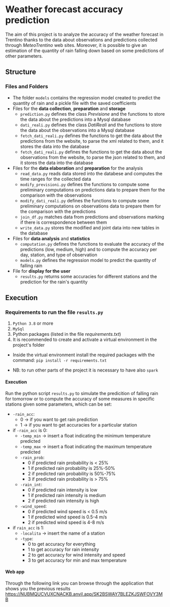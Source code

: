 # Weather forecast accuracy prediction

The aim of this project is to analyze the accuracy of the weather forecast in Trentino thanks to the data about 
observations and predictions collected through *MeteoTrentino* web sites.
Moreover, it is possible to give an estimation of the quantity of rain falling down based on some predictions of other 
parameters.

## Structure

### Files and Folders
- The folder `models` contains the regression model created to predict the quantity of rain and a pickle file with the 
  saved coefficients
- Files for the **data collection**, **preparation** and **storage**
    - `prediction.py` defines the class *Previsione* and the functions to store the data about the predictions into a 
      Mysql database
    - `dati_reali.py` defines the class *DatiReali* and the functions to store the data about the observations into a 
      Mysql database
    - `fetch_dati_reali.py` defines the functions to get the data about the predictions from the website, to parse the 
      xml related to them, and it stores the data into the database
    - `fetch_dati_reali.py` defines the functions to get the data about the observations from the website, to parse the 
      json related to them, and it stores the data into the database
- Files for the **data elaboration** and **preparation** for the analysis
    - `read_data.py` reads data stored into the databese and computes the time ranges for the collected data
    - `modify_previsioni.py` defines the functions to compute some preliminary computations on predictions data to prepare 
      them for the comparison with the observations
    - `modify_dati_reali.py` defines the functions to compute some preliminary computations on observations data to prepare 
      them for the comparison with the predictions
    - `join_df.py` matches data from predictions and observations marking if there is correspondence between them
    - `write_data.py` stores the modified and joint data into new tables in the database
- Files for **data analysis** and **statistics**
    - `computation.py` defines the functions to evaluate the accuracy of the predictions (low, medium, high) and to 
        compute the accuracy per day, station, and type of observation
    - `models.py` defines the regression model to predict the quantity of falling rain
- File for **display for the user**
    - `results.py` returns some accuracies for different stations and the prediction for the rain's quantity
    
## Execution

### Requirements to run the file `results.py`

1) `Python 3.8` or more
2) `MySql`
3) Python packages (listed in the file *requirements.txt*)
4) It is recommended to create and activate a virtual environment in the project's folder

- Inside the virtual environment install the required packages with the command:
    `pip install -r requirements.txt`
  
- NB: to run other parts of the project it is necessary to have also `spark`

#### Execution

Run the python script `results.py` to simulate the predicition of falling rain for tomorrow or to compute the accuracy
of some measures in specific stations given some parameters, which can be set:
* `-rain_acc`:
    - 0 -> if you want to get rain prediction
    - 1 -> if you want to get accuracies for a particular station
* if `-rain_acc` is 0:
    - `-temp_min` -> insert a float indicating the minimum temperature predicted
    - `-temp_max` -> insert a float indicating the maximum temperature predicted
    - `-rain_prob`:
        - 0 if predicted rain probability is < 25%
        - 1 if predicted rain probability is 25%-50%
        - 2 if predicted rain probability is 50%-75%
        - 3 if predicted rain probability is > 75%
    - `-rain_int`:
        - 0 if predicted rain intensity is low
        - 1 if predicted rain intensity is medium
        - 2 if predicted rain intensity is high
    - `-wind_speed`:
        - 0 if predicted wind speed is < 0.5 m/s
        - 1 if predicted wind speed is 0.5-4 m/s
        - 2 if predicted wind speed is 4-8 m/s
* if `rain_acc` is 1:
    - `-localita` -> insert the name of a station
    - `-type`:
        - 0 to get accuracy for everything
        - 1 to get accuracy for rain intensity
        - 2 to get accuracy for wind intensity and speed
        - 3 to get accuracy for min and max temperature
    
#### Web app
Through the following link you can browse through the application that shows you the previous results 
https://NUBMQUCVUXCNACKB.anvil.app/SK2BSWAY7BLEZKJSWFOVY3MB
    











